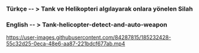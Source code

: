 ### Türkçe -- > Tank ve Helikopteri algılayarak onlara yönelen Silah
### English -- > Tank-helicopter-detect-and-auto-weapon


https://user-images.githubusercontent.com/84287815/185232428-55c32d25-0eca-48e6-aa87-221bdcf677ab.mp4

